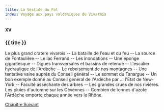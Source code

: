 ```yaml
---
title: La Vestide du Pal
index: Voyage aux pays volcaniques du Vivarais
---
```


#### XV

### {{ title }}

<div id="tltr">

Le plus grand cratère vivarois -- La bataille de l'eau et du feu -- La source de
Fontaulière -- Le lac Ferrand -- Les inondations -- Une éponge gigantesque --
Digues transversales et bassins de retenue -- L'escalier hydraulique de
l'Ardèche -- Le reboisement de nos montagnes -- Une tentative vaine auprès du
Conseil général -- Le sommet du Tanargue -- Un bon exemple donné au Conseil
général de l'Ardèche par ... l'Etat de New-York -- Faculté asséchante des arbres
-- Les grandes crues de nos rivières. Les pluies d'automne sur les Cévennes --
Combien de tonnes d'azote l'Ardèche emporte chaque année vers le Rhône.

</div>

<div id="next">

[Chapitre Suivant](16.html)

</div>

